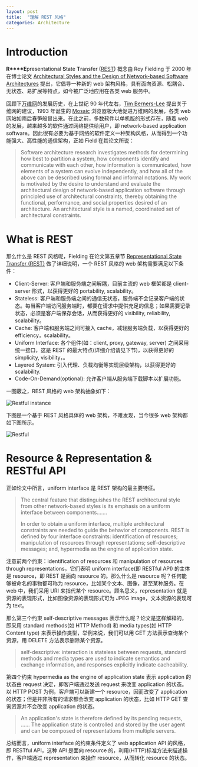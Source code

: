```yaml
---
layout: post
title:  "理解 REST 风格"
categories: Architecture
---
```


# Introduction

**R****E**presentational **S**tate **T**ransfer ([REST](https://en.wikipedia.org/wiki/Representational_state_transfer)) 概念由 Roy Fielding 于 2000 年在博士论文 [Architectural Styles and the Design of Network-based Software Architectures](https://www.ics.uci.edu/~fielding/pubs/dissertation/top.htm) 提出，它倡导一种新的 web 架构风格，具有面向资源、松耦合、无状态、易扩展等特点，如今被广泛地应用在各类 web 服务中。  

回顾下[万维网](https://zh.wikipedia.org/zh-hans/%E4%B8%87%E7%BB%B4%E7%BD%91)的发展历史，在上世纪 90 年代左右，[Tim Berners-Lee](https://zh.wikipedia.org/wiki/%E8%92%82%E5%A7%86%C2%B7%E4%BC%AF%E7%BA%B3%E6%96%AF-%E6%9D%8E) 提出关于维网的建议，1993 年诞生的 [Mosaic](https://zh.wikipedia.org/wiki/Mosaic) 浏览器极大地促进万维网的发展，各类 web 网站如雨后春笋般冒出来。在此之前，多数软件以单机版的形式存在，随着 web 的发展，越来越多的软件通过网络提供给用户，即 network-based application software。因此很有必要为基于网络的软件定义一种架构风格，从而得到一个功能强大、高性能的通信架构，正如 Field 在其论文所说：

> Software architecture research investigates methods for determining how best to partition a system, how components identify and communicate with each other, how information is communicated, how elements of a system can evolve independently, and how all of the above can be described using formal and informal notations. My work is motivated by the desire to understand and evaluate the architectural design of network-based application software through principled use of architectural constraints, thereby obtaining the functional, performance, and social properties desired of an architecture. An architectural style is a named, coordinated set of architectural constraints.


# What is REST


那么什么是 REST 风格呢，Fielding 在论文第五章节 [Representational State Transfer (REST)](https://www.ics.uci.edu/~fielding/pubs/dissertation/rest_arch_style.htm) 做了详细说明，一个 REST 风格的 web 架构需要满足以下条件：

- Client-Server: 客户端和服务端之间解耦，目前主流的 web 框架都是 client-server 形式，以获得更好的 portability, scalability。
- Stateless: 客户端和服务端之间的通信无状态，服务端不会记录客户端的状态。每当客户端访问服务端时，都要在请求中提供充足的信息；如果需要记录状态，必须是客户端保存会话，从而获得更好的 visibility, reliability, scalability。
- Cache: 客户端和服务端之间可接入 cache，减轻服务端负载，以获得更好的 efficiency，scalability。
- Uniform Interface: 各个组件(如：client, proxy, gateway, server) 之间采用统一接口，这是 REST 的最大特点(详细介绍请见下节)，以获得更好的 simplicity, visibility，。
- Layered System: 引入代理、负载均衡等实现层级架构，以获得更好的 scalability.
- Code-On-Demand(optional): 允许客户端从服务端下载脚本以扩展功能。

一图蔽之，REST 风格的 web 架构抽象如下：

![Restful instance](http://7xp2eu.com1.z0.glb.clouddn.com/Restful%20insance.png)

下图是一个基于 REST 风格具体的 web 架构，不难发现，当今很多 web 架构都如下图所示。

![Restful](http://7xp2eu.com1.z0.glb.clouddn.com/RESTful.png)

# Resource & Representation & RESTful API

正如论文中所言，uniform interface 是 REST 架构的最主要特征。

> The central feature that distinguishes the REST architectural style from other network-based styles is its emphasis on a uniform interface between components.......
> 
> In order to obtain a uniform interface, multiple architectural constraints are needed to guide the behavior of components. REST is defined by four interface constraints: identification of resources; manipulation of resources through representations; self-descriptive messages; and, hypermedia as the engine of application state. 

注意前两个约束：identification of resources 和 manipulation of resources through representations，它们表明 uniform interface(即 RESTful API) 的主体是 resource，即 REST 是面向 resource 的。那么什么是 resource 呢？任何能够被命名的事物都可称为 resource，比如某个文本、图像，甚至某种服务。在 web 中，我们采用 URI 来指代某个 resource。顾名思义，representation 就是资源的表现形式，比如图像资源的表现形式可为 JPEG image，文本资源的表现可为 text。

那么第三个约束 self-descriptive messages 表示什么呢？论文是这样解释的，即采用 standard methods(如 HTTP Method) 和 media types(如 HTTP Content type) 来表示操作类型，举例来说，我们可以用 GET 方法表示查询某个资源，用 DELETE 方法表示删除某个资源。

> self-descriptive: interaction is stateless between requests, standard methods and media types are used to indicate semantics and exchange information, and responses explicitly indicate cacheability.

第四个约束 hypermedia as the engine of application state 表示 application 的状态由 request 决定，即客户端通过发送 request 来改变 application 的状态。以 HTTP POST 为例，客户端可以新建一个 resource，因而改变了 application 的状态；但是并非所有的请求都会改变 application 的状态，比如 HTTP GET 查询资源并不会改变 application 的状态。

> An application's state is therefore defined by its pending requests, ...... The application state is controlled and stored by the user agent and can be composed of representations from multiple servers. 

总结而言，uniform interface 的约束条件定义了 web application API 的风格，即 RESTful API，这种 API 是面向 resource 的，利用(HTTP)标准方法来描述操作，客户端通过 representation 来操作 resource，从而转化 resource 的状态。